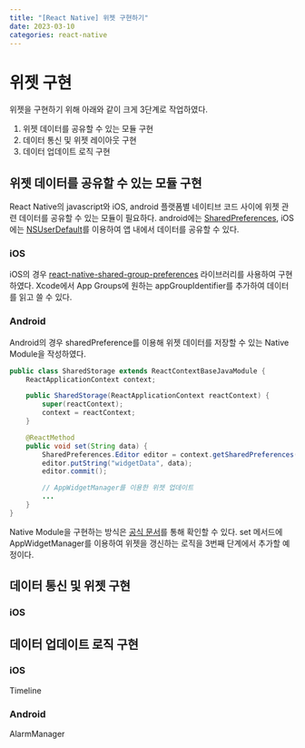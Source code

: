 ```yaml
---
title: "[React Native] 위젯 구현하기"
date: 2023-03-10
categories: react-native
---
```


# 위젯 구현

위젯을 구현하기 위해 아래와 같이 크게 3단계로 작업하였다.

1. 위젯 데이터를 공유할 수 있는 모듈 구현
2. 데이터 통신 및 위젯 레이아웃 구현
3. 데이터 업데이트 로직 구현

## 위젯 데이터를 공유할 수 있는 모듈 구현

React Native의 javascript와 iOS, android 플랫폼별 네이티브 코드 사이에 위젯 관련 데이터를 공유할 수 있는 모듈이 필요하다. android에는 [SharedPreferences](https://developer.android.com/training/data-storage/shared-preferences?hl=ko), iOS에는 [NSUserDefault](https://developer.apple.com/documentation/foundation/nsuserdefaults)를 이용하여 앱 내에서 데이터를 공유할 수 있다.

### iOS

iOS의 경우 [react-native-shared-group-preferences](https://github.com/KjellConnelly/react-native-shared-group-preferences) 라이브러리를 사용하여 구현하였다. Xcode에서 App Groups에 원하는 appGroupIdentifier를 추가하여 데이터를 읽고 쓸 수 있다.

### Android

Android의 경우 sharedPreference를 이용해 위젯 데이터를 저장할 수 있는 Native Module을 작성하였다.

```java
public class SharedStorage extends ReactContextBaseJavaModule {
    ReactApplicationContext context;

    public SharedStorage(ReactApplicationContext reactContext) {
        super(reactContext);
        context = reactContext;
    }

    @ReactMethod
    public void set(String data) {
        SharedPreferences.Editor editor = context.getSharedPreferences("exampleKey", Context.MODE_PRIVATE).edit();
        editor.putString("widgetData", data);
        editor.commit();

        // AppWidgetManager를 이용한 위젯 업데이트
        ...
    }
}
```

Native Module을 구현하는 방식은 [공식 문서](https://reactnative.dev/docs/native-modules-android)를 통해 확인할 수 있다. set 메서드에 AppWidgetManager를 이용하여 위젯을 갱신하는 로직을 3번째 단계에서 추가할 예정이다.

## 데이터 통신 및 위젯 구현

### iOS

## 데이터 업데이트 로직 구현

### iOS

Timeline

### Android

AlarmManager
